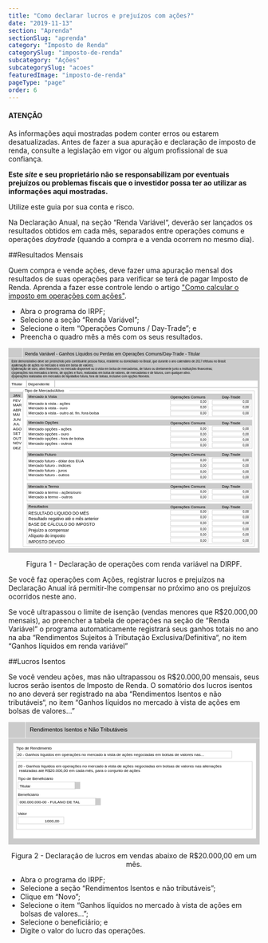 ```yaml
---
title: "Como declarar lucros e prejuízos com ações?"
date: "2019-11-13"
section: "Aprenda"
sectionSlug: "aprenda"
category: "Imposto de Renda"
categorySlug: "imposto-de-renda"
subcategory: "Ações"
subcategorySlug: "acoes"
featuredImage: "imposto-de-renda"
pageType: "page"
order: 6
---
```


<div class="dashedBox">

<h4>ATENÇÃO</h4>

As informações aqui mostradas podem conter erros ou estarem desatualizadas. Antes de fazer a sua apuração e declaração de imposto de renda, consulte a legislação em vigor ou algum profissional de sua confiança.

**Este *site* e seu proprietário não se responsabilizam por eventuais prejuízos ou problemas fiscais que o investidor possa ter ao utilizar as informações aqui mostradas.**

Utilize este guia por sua conta e risco.


</div>

Na Declaração Anual, na seção “Renda Variável“, deverão ser lançados os resultados obtidos em cada mês, separados entre operações comuns e operações *daytrade* (quando a compra e a venda ocorrem no mesmo dia).

##Resultados Mensais

Quem compra e vende ações, deve fazer uma apuração mensal dos resultados de suas operações para verificar se terá de pagar Imposto de Renda. Aprenda a fazer esse controle lendo o artigo ["Como calcular o imposto em operações com ações"](./calculo-do-resultado-operacoes-com-acoes).

- Abra o programa do IRPF;
- Selecione a seção “Renda Variável”;
- Selecione o item “Operações Comuns / Day-Trade”; e
- Preencha o quadro mês a mês com os seus resultados.

<div style="text-align:center;">

<svg viewBox="0 0 318.3 258.9" >
<style type="text/css">
	.st0mensal{fill:#CBCBCB;}
	.st1mensal{fill:#FFFFFF;}
	.st2mensal{fill:none;stroke:#CBCBCB;stroke-width:0.5;stroke-miterlimit:10;}
	.st3mensal{fill:none;stroke:#CBCBCB;stroke-miterlimit:10;}
	.st4mensal{fill:none;stroke:#FFFFFF;stroke-width:0.5;stroke-miterlimit:10;}
	.st5mensal{font-family:'Arial';}
	.st6mensal{font-size:4px;}
	.st7mensal{fill:none;}
	.st8mensal{font-size:6px;}
	.st9mensal{font-size:5px;}
</style>
<g id="fundo_cinza">
	<rect id="XMLID_24_" class="st0mensal" width="318.3" height="258.9"/>
</g>
<g id="fundo_branco">
	<rect id="XMLID_38_" x="2" y="41.3" class="st1mensal" width="313.9" height="211.9"/>
</g>
<g id="retangulos_cinza">
	<rect id="XMLID_132_" x="23.6" y="58.1" class="st0mensal" width="285.1" height="7.1"/>
	<rect id="XMLID_131_" x="23.6" y="91.1" class="st0mensal" width="285.1" height="7.1"/>
	<rect id="XMLID_130_" x="23.6" y="131.1" class="st0mensal" width="285.1" height="7.1"/>
	<rect id="XMLID_129_" x="23.6" y="171.1" class="st0mensal" width="285.1" height="7.1"/>
	<rect id="XMLID_52_" x="23.6" y="197.1" class="st0mensal" width="285.1" height="7.1"/>
	<rect id="XMLID_82_" y="55.6" class="st0mensal" width="18.6" height="7.6"/>
</g>
<g id="bordas">
	<rect id="XMLID_19_" x="258.3" y="66.2" class="st2mensal" width="47.9" height="5.6"/>
	<rect id="XMLID_21_" x="205.3" y="66.2" class="st2mensal" width="47.9" height="5.6"/>
	<rect id="XMLID_23_" x="258.3" y="73.2" class="st2mensal" width="47.9" height="5.6"/>
	<rect id="XMLID_22_" x="205.3" y="73.2" class="st2mensal" width="47.9" height="5.6"/>
	<rect id="XMLID_27_" x="258.3" y="80.2" class="st2mensal" width="47.9" height="5.6"/>
	<rect id="XMLID_26_" x="205.3" y="80.2" class="st2mensal" width="47.9" height="5.6"/>
	<rect id="XMLID_29_" x="23.6" y="58.1" class="st2mensal" width="285.1" height="29.1"/>
	<rect id="XMLID_37_" x="258.3" y="99.1" class="st2mensal" width="47.9" height="5.6"/>
	<rect id="XMLID_36_" x="205.3" y="99.1" class="st2mensal" width="47.9" height="5.6"/>
	<rect id="XMLID_35_" x="258.3" y="106.1" class="st2mensal" width="47.9" height="5.6"/>
	<rect id="XMLID_34_" x="205.3" y="106.1" class="st2mensal" width="47.9" height="5.6"/>
	<rect id="XMLID_33_" x="258.3" y="113.1" class="st2mensal" width="47.9" height="5.6"/>
	<rect id="XMLID_32_" x="205.3" y="113.1" class="st2mensal" width="47.9" height="5.6"/>
	<rect id="XMLID_46_" x="258.3" y="120.1" class="st2mensal" width="47.9" height="5.6"/>
	<rect id="XMLID_45_" x="205.3" y="120.1" class="st2mensal" width="47.9" height="5.6"/>
	<rect id="XMLID_31_" x="23.6" y="91.1" class="st2mensal" width="285.1" height="36"/>
	<rect id="XMLID_67_" x="258.3" y="139.1" class="st2mensal" width="47.9" height="5.6"/>
	<rect id="XMLID_66_" x="205.3" y="139.1" class="st2mensal" width="47.9" height="5.6"/>
	<rect id="XMLID_65_" x="258.3" y="146.1" class="st2mensal" width="47.9" height="5.6"/>
	<rect id="XMLID_64_" x="205.3" y="146.1" class="st2mensal" width="47.9" height="5.6"/>
	<rect id="XMLID_63_" x="258.3" y="153.1" class="st2mensal" width="47.9" height="5.6"/>
	<rect id="XMLID_62_" x="205.3" y="153.1" class="st2mensal" width="47.9" height="5.6"/>
	<rect id="XMLID_61_" x="258.3" y="160.1" class="st2mensal" width="47.9" height="5.6"/>
	<rect id="XMLID_60_" x="205.3" y="160.1" class="st2mensal" width="47.9" height="5.6"/>
	<rect id="XMLID_59_" x="23.6" y="131.1" class="st2mensal" width="285.1" height="36"/>
	<rect id="XMLID_79_" x="258.3" y="179.1" class="st2mensal" width="47.9" height="5.6"/>
	<rect id="XMLID_78_" x="205.3" y="179.1" class="st2mensal" width="47.9" height="5.6"/>
	<rect id="XMLID_77_" x="258.3" y="186.1" class="st2mensal" width="47.9" height="5.6"/>
	<rect id="XMLID_76_" x="205.3" y="186.1" class="st2mensal" width="47.9" height="5.6"/>
	<rect id="XMLID_71_" x="23.6" y="171.1" class="st2mensal" width="285.1" height="22.5"/>
	<rect id="XMLID_57_" x="258.3" y="205.1" class="st2mensal" width="47.9" height="5.6"/>
	<rect id="XMLID_56_" x="205.3" y="205.1" class="st2mensal" width="47.9" height="5.6"/>
	<rect id="XMLID_55_" x="258.3" y="212.1" class="st2mensal" width="47.9" height="5.6"/>
	<rect id="XMLID_54_" x="205.3" y="212.1" class="st2mensal" width="47.9" height="5.6"/>
	<rect id="XMLID_44_" x="258.3" y="219.1" class="st2mensal" width="47.9" height="5.6"/>
	<rect id="XMLID_30_" x="205.3" y="219.1" class="st2mensal" width="47.9" height="5.6"/>
	<rect id="XMLID_48_" x="258.3" y="226.1" class="st2mensal" width="47.9" height="5.6"/>
	<rect id="XMLID_47_" x="205.3" y="226.1" class="st2mensal" width="47.9" height="5.6"/>
	<rect id="XMLID_50_" x="258.3" y="233.1" class="st2mensal" width="47.9" height="5.6"/>
	<rect id="XMLID_49_" x="205.3" y="233.1" class="st2mensal" width="47.9" height="5.6"/>
	<rect id="XMLID_72_" x="258.3" y="240.1" class="st2mensal" width="47.9" height="5.6"/>
	<rect id="XMLID_51_" x="205.3" y="240.1" class="st2mensal" width="47.9" height="5.6"/>
	<rect id="XMLID_53_" x="23.6" y="197.1" class="st2mensal" width="285.1" height="50.7"/>
	<line id="XMLID_73_" class="st3mensal" x1="23" y1="40" x2="23" y2="49.9"/>
	<line id="XMLID_74_" class="st3mensal" x1="2" y1="49.9" x2="318.3" y2="49.9"/>
	<line id="XMLID_75_" class="st3mensal" x1="58.7" y1="49.9" x2="58.7" y2="38.5"/>
	<polyline id="XMLID_84_" class="st2mensal" points="77.4,54.1 311.7,54.1 311.7,251.1 18.6,251.1 18.6,54.1 20.6,54.1 	"/>
	<line id="XMLID_25_" class="st4mensal" x1="-6.1" y1="12.7" x2="329.8" y2="12.7"/>
	<line id="XMLID_28_" class="st4mensal" x1="17.8" y1="-3.6" x2="17.8" y2="12.5"/>
</g>
<g id="texto">
	<text id="XMLID_20_" transform="matrix(1 0 0 1 296.7647 103.2695)" class="st5mensal st6mensal">0,00</text>
	<text id="XMLID_85_" transform="matrix(1 0 0 1 243.0374 103.2694)" class="st5mensal st6mensal">0,00</text>
	<text id="XMLID_87_" transform="matrix(1 0 0 1 296.7648 110.2694)" class="st5mensal st6mensal">0,00</text>
	<text id="XMLID_86_" transform="matrix(1 0 0 1 243.0375 110.2694)" class="st5mensal st6mensal">0,00</text>
	<text id="XMLID_89_" transform="matrix(1 0 0 1 296.7649 117.785)" class="st5mensal st6mensal">0,00</text>
	<text id="XMLID_88_" transform="matrix(1 0 0 1 243.0376 117.785)" class="st5mensal st6mensal">0,00</text>
	<text id="XMLID_117_" transform="matrix(1 0 0 1 296.7643 69.7333)" class="st5mensal st6mensal">0,00</text>
	<text id="XMLID_116_" transform="matrix(1 0 0 1 243.0371 69.7332)" class="st5mensal st6mensal">0,00</text>
	<text id="XMLID_115_" transform="matrix(1 0 0 1 296.7644 76.7333)" class="st5mensal st6mensal">0,00</text>
	<text id="XMLID_114_" transform="matrix(1 0 0 1 243.0372 76.7332)" class="st5mensal st6mensal">0,00</text>
	<text id="XMLID_113_" transform="matrix(1 0 0 1 296.7645 84.2488)" class="st5mensal st6mensal">0,00</text>
	<text id="XMLID_112_" transform="matrix(1 0 0 1 243.0372 84.2488)" class="st5mensal st6mensal">0,00</text>
	<text id="XMLID_111_" transform="matrix(1 0 0 1 296.7643 124.1487)" class="st5mensal st6mensal">0,00</text>
	<text id="XMLID_110_" transform="matrix(1 0 0 1 243.037 124.1486)" class="st5mensal st6mensal">0,00</text>
	<text id="XMLID_95_" transform="matrix(1 0 0 1 296.7649 143.3715)" class="st5mensal st6mensal">0,00</text>
	<text id="XMLID_94_" transform="matrix(1 0 0 1 243.0376 143.3715)" class="st5mensal st6mensal">0,00</text>
	<text id="XMLID_93_" transform="matrix(1 0 0 1 296.765 150.3715)" class="st5mensal st6mensal">0,00</text>
	<text id="XMLID_92_" transform="matrix(1 0 0 1 243.0377 150.3714)" class="st5mensal st6mensal">0,00</text>
	<text id="XMLID_91_" transform="matrix(1 0 0 1 296.765 157.8871)" class="st5mensal st6mensal">0,00</text>
	<text id="XMLID_90_" transform="matrix(1 0 0 1 243.0368 157.887)" class="st5mensal st6mensal">0,00</text>
	<text id="XMLID_109_" transform="matrix(1 0 0 1 296.7645 164.7186)" class="st5mensal st6mensal">0,00</text>
	<text id="XMLID_108_" transform="matrix(1 0 0 1 243.0372 164.7186)" class="st5mensal st6mensal">0,00</text>
	<text id="XMLID_121_" transform="matrix(1 0 0 1 296.765 183.4008)" class="st5mensal st6mensal">0,00</text>
	<text id="XMLID_120_" transform="matrix(1 0 0 1 243.0368 183.4007)" class="st5mensal st6mensal">0,00</text>
	<text id="XMLID_119_" transform="matrix(1 0 0 1 296.7644 190.2323)" class="st5mensal st6mensal">0,00</text>
	<text id="XMLID_118_" transform="matrix(1 0 0 1 243.0371 190.2322)" class="st5mensal st6mensal">0,00</text>
	<text id="XMLID_101_" transform="matrix(1 0 0 1 296.7644 208.6674)" class="st5mensal st6mensal">0,00</text>
	<text id="XMLID_100_" transform="matrix(1 0 0 1 243.0372 208.6674)" class="st5mensal st6mensal">0,00</text>
	<text id="XMLID_99_" transform="matrix(1 0 0 1 296.7645 215.6674)" class="st5mensal st6mensal">0,00</text>
	<text id="XMLID_98_" transform="matrix(1 0 0 1 243.0373 215.6674)" class="st5mensal st6mensal">0,00</text>
	<text id="XMLID_97_" transform="matrix(1 0 0 1 296.7646 223.183)" class="st5mensal st6mensal">0,00</text>
	<text id="XMLID_96_" transform="matrix(1 0 0 1 243.0374 223.183)" class="st5mensal st6mensal">0,00</text>
	<text id="XMLID_107_" transform="matrix(1 0 0 1 296.765 230.6675)" class="st5mensal st6mensal">0,00</text>
	<text id="XMLID_106_" transform="matrix(1 0 0 1 243.0377 230.6674)" class="st5mensal st6mensal">0,00</text>
	<text id="XMLID_105_" transform="matrix(1 0 0 1 296.765 237.6674)" class="st5mensal st6mensal">0,00</text>
	<text id="XMLID_104_" transform="matrix(1 0 0 1 243.0368 237.6674)" class="st5mensal st6mensal">0,00</text>
	<text id="XMLID_103_" transform="matrix(1 0 0 1 296.7651 245.183)" class="st5mensal st6mensal">0,00</text>
	<text id="XMLID_102_" transform="matrix(1 0 0 1 243.0369 245.183)" class="st5mensal st6mensal">0,00</text>
	<rect id="XMLID_83_" x="193.6" y="-11.3" class="st7mensal" width="117.1" height="226.7"/>
	<text id="XMLID_1_" transform="matrix(0.9379 0 0 1 20.8629 9.2514)" class="st5mensal st8mensal">Renda Variável - Ganhos Líquidos ou Perdas em Operações Comuns/Day-Trade - Titular</text>
	<text id="XMLID_2_" transform="matrix(0.9379 0 0 1 3.8859 18.3252)"><tspan x="0" y="0" class="st5mensal st6mensal">Este demonstrativo deve ser preenchido pelo contribuinte pessoa física, residente ou domiciliado no Brasil, que durante o ano calendário de 2017 efetuou no Brasil:</tspan><tspan x="0" y="4.8" class="st5mensal st6mensal">a)alienação de ações no mercado à vista em bolsa de valores;</tspan><tspan x="0" y="9.6" class="st5mensal st6mensal">b)alienação de ouro, ativo financeiro, no mercado disponivel ou à vista em bolsa de mercadorias, de futuro ou diretamente junto a instituições financeiras;</tspan><tspan x="0" y="14.4" class="st5mensal st6mensal">c)operações nos mercados a termo, de opções e fturo, realizadas em bolsa de valores, de mercadorias e de futuros, com qualquer ativo.</tspan><tspan x="0" y="19.2" class="st5mensal st6mensal">d)operações realizadas em mercados de liquidaãoo futura, fora de bolsas, inclusive com opções flexíveis.</tspan></text>
	<text id="XMLID_3_" transform="matrix(1 0 0 1 3.8861 47.1015)" class="st5mensal st9mensal">Titular</text>
	<text id="XMLID_4_" transform="matrix(1 0 0 1 25.0417 47.1015)" class="st5mensal st9mensal">Dependente</text>
	<text id="XMLID_16_" transform="matrix(1 0 0 1 5.7661 62.1319)"><tspan x="0" y="0" class="st5mensal st9mensal">JAN</tspan><tspan x="0" y="6" class="st5mensal st9mensal">FEV</tspan><tspan x="0" y="12" class="st5mensal st9mensal">MAR</tspan><tspan x="0" y="18" class="st5mensal st9mensal">ABR</tspan><tspan x="0" y="24" class="st5mensal st9mensal">MAI</tspan><tspan x="0" y="30" class="st5mensal st9mensal">JUN</tspan><tspan x="0" y="36" class="st5mensal st9mensal">JUL</tspan><tspan x="0" y="42" class="st5mensal st9mensal">AGO</tspan><tspan x="0" y="48" class="st5mensal st9mensal">SET</tspan><tspan x="0" y="54" class="st5mensal st9mensal">OUT</tspan><tspan x="0" y="60" class="st5mensal st9mensal">NOV</tspan><tspan x="0" y="66" class="st5mensal st9mensal">DEZ</tspan></text>
	<text id="XMLID_5_" transform="matrix(1 0 0 1 20.6918 55.6167)" class="st5mensal st9mensal">Tipo de Mercado/Ativo</text>
	<text id="XMLID_6_" transform="matrix(1 0 0 1 25.2846 63.1979)" class="st5mensal st9mensal">Mercado à Vista</text>
	<text id="XMLID_7_" transform="matrix(1 0 0 1 25.2846 71.9911)"><tspan x="0" y="0" class="st5mensal st9mensal">Mercado à vista - ações</tspan><tspan x="0" y="6" class="st5mensal st9mensal">Mercado à vista - ouro</tspan><tspan x="0" y="12" class="st5mensal st9mensal">Mercado à vista - outro at. fin. fora bolsa</tspan></text>
	<text id="XMLID_8_" transform="matrix(1 0 0 1 25.2845 95.7845)" class="st5mensal st9mensal">Mercado Opções</text>
	<text id="XMLID_9_" transform="matrix(1 0 0 1 25.2845 104.2696)"><tspan x="0" y="0" class="st5mensal st9mensal">Mercado opções - ações</tspan><tspan x="0" y="6" class="st5mensal st9mensal">Mercado opções - ouro</tspan><tspan x="0" y="12" class="st5mensal st9mensal">Mercado opções - fora de bolsa</tspan><tspan x="0" y="18" class="st5mensal st9mensal">Mercado opções - outros</tspan></text>
	<text id="XMLID_10_" transform="matrix(1 0 0 1 25.2845 136.1319)" class="st5mensal st9mensal">Mercado Futuro</text>
	<text id="XMLID_11_" transform="matrix(1 0 0 1 25.2845 144.3716)"><tspan x="0" y="0" class="st5mensal st9mensal">Mercado futuro - dólar dos EUA</tspan><tspan x="0" y="6" class="st5mensal st9mensal">Mercado futuro - índices</tspan><tspan x="0" y="12" class="st5mensal st9mensal">Mercado futuro - juros</tspan><tspan x="0" y="18" class="st5mensal st9mensal">Mercado futuro - outros</tspan></text>
	<text id="XMLID_12_" transform="matrix(1 0 0 1 25.2844 176.8208)" class="st5mensal st9mensal">Mercado a Termo</text>
	<text id="XMLID_13_" transform="matrix(1 0 0 1 25.2844 184.4009)"><tspan x="0" y="0" class="st5mensal st9mensal">Mercado a termo - ações/ouro</tspan><tspan x="0" y="6" class="st5mensal st9mensal">Mercado a termo - outros</tspan></text>
	<text id="XMLID_14_" transform="matrix(1 0 0 1 25.2845 202.1319)" class="st5mensal st9mensal">Resultados</text>
	<text id="XMLID_15_" transform="matrix(0.8785 0 0 1 25.2845 210.6499)"><tspan x="0" y="0" class="st5mensal st8mensal">RESULTADO LÍQUIDO DO MÊS</tspan><tspan x="0" y="7.2" class="st5mensal st8mensal">Resultado negativo até o mês anterior</tspan><tspan x="0" y="14.4" class="st5mensal st8mensal">BASE DE CÁLCULO DO IMPOSTO</tspan><tspan x="0" y="21.6" class="st5mensal st8mensal">Prejuízo a compensar</tspan><tspan x="0" y="28.8" class="st5mensal st8mensal">Alíquoto do imposto</tspan><tspan x="0" y="36" class="st5mensal st8mensal">IMPOSTO DEVIDO</tspan></text>
	<text id="XMLID_17_" transform="matrix(1 0 0 1 205.2579 63.6103)" class="st5mensal st9mensal">Operações Comuns</text>
	<text id="XMLID_18_" transform="matrix(1 0 0 1 270.449 63.6108)" class="st5mensal st9mensal">Day-Trade</text>
	<text id="XMLID_43_" transform="matrix(1 0 0 1 205.2579 96.5445)" class="st5mensal st9mensal">Operações Comuns</text>
	<text id="XMLID_42_" transform="matrix(1 0 0 1 270.449 96.5449)" class="st5mensal st9mensal">Day-Trade</text>
	<text id="XMLID_69_" transform="matrix(1 0 0 1 205.2579 136.5445)" class="st5mensal st9mensal">Operações Comuns</text>
	<text id="XMLID_68_" transform="matrix(1 0 0 1 270.449 136.5449)" class="st5mensal st9mensal">Day-Trade</text>
	<text id="XMLID_81_" transform="matrix(1 0 0 1 205.2579 176.5445)" class="st5mensal st9mensal">Operações Comuns</text>
	<text id="XMLID_80_" transform="matrix(1 0 0 1 270.449 176.5449)" class="st5mensal st9mensal">Day-Trade</text>
	<text id="XMLID_70_" transform="matrix(1 0 0 1 205.2579 202.5445)" class="st5mensal st9mensal">Operações Comuns</text>
	<text id="XMLID_58_" transform="matrix(1 0 0 1 270.449 202.5449)" class="st5mensal st9mensal">Day-Trade</text>
</g>
</svg>


</div>

<p class="legenda" style="text-align:center">Figura 1 - Declaração de operações com renda variável na DIRPF.</p>

Se você faz operações com Ações, registrar lucros e prejuízos na Declaração Anual irá permitir-lhe compensar no próximo ano os prejuízos ocorridos neste ano.

Se você ultrapassou o limite de isenção (vendas menores que R$20.000,00 mensais), ao preencher a tabela de operações na seção de “Renda Variável” o programa automaticamente registrará seus ganhos totais no ano na aba “Rendimentos Sujeitos à Tributação Exclusiva/Definitiva“, no item “Ganhos líquidos em renda variável”

##Lucros Isentos

Se você vendeu ações, mas não ultrapassou os R$20.000,00 mensais, seus lucros serão isentos de Imposto de Renda. O somatório dos lucros isentos no ano deverá ser registrado na aba “Rendimentos Isentos e não tributáveis“, no item “Ganhos líquidos no mercado à vista de ações em bolsas de valores…”

<div style="text-align:center;">

<svg  viewBox="0 0 313.9 152.8" style="enable-background:new 0 0 313.9 152.8;">
<style type="text/css">
	.st0{fill:#CBCBCB;}
	.st1{fill:#FFFFFF;}
	.st2{fill:none;stroke:#FFFFFF;stroke-width:0.5;stroke-miterlimit:10;}
	.st3{fill:none;stroke:#CBCBCB;stroke-width:0.5;stroke-miterlimit:10;}
	.st4{font-family:'Arial';}
	.st5{font-size:7px;}
	.st6{font-size:5px;}
</style>
<g id="fundo_cinza">
	<rect id="XMLID_54_" class="st0" width="313.9" height="152.8"/>
</g>
<g id="fundo_branco">
	<rect id="XMLID_53_" x="6.1" y="26.4" class="st1" width="303.3" height="118.8"/>
	<line id="XMLID_52_" class="st2" x1="317.5" y1="20.1" x2="-3.2" y2="20.1"/>
	<line id="XMLID_51_" class="st2" x1="21.3" y1="20.1" x2="21.3" y2="-2.1"/>
</g>
<g id="bordas">
	<rect id="XMLID_50_" x="9.9" y="49.1" class="st3" width="294.7" height="84.7"/>
	<rect id="XMLID_49_" x="9.9" y="36.3" class="st3" width="269.2" height="8.7"/>
	<rect id="XMLID_48_" x="12" y="74.7" class="st3" width="71.9" height="8.7"/>
	<rect id="XMLID_37_" x="12" y="118.3" class="st3" width="57.2" height="8.7"/>
	<rect id="XMLID_58_" x="12" y="95" class="st3" width="97.6" height="8.7"/>
</g>
<g id="botões">
	<rect id="XMLID_3_" x="82.8" y="74.7" class="st0" width="6.9" height="8.7"/>
	<rect id="XMLID_5_" x="108.5" y="95" class="st0" width="6.9" height="8.7"/>
</g>
<g id="texto">
	<text id="XMLID_34_" transform="matrix(1 0 0 1 26.7781 11.7102)" class="st4 st5">Rendimentos Isentos e Não Tributáveis</text>
	<text id="XMLID_2_" transform="matrix(1 0 0 1 9.4164 34.2029)" class="st4 st6">Tipo de Rendimento</text>
	<text id="XMLID_1_" transform="matrix(1 0 0 1 11.0002 42.5066)" class="st4 st6">20 - Ganhos líquidos em operações no mercado à vista de ações negociadas em bolsas de valores nas...</text>
	<text id="XMLID_30_" transform="matrix(1 0 0 1 11.9734 72.4883)" class="st4 st6">Tipo de Beneficiário</text>
	<text id="XMLID_29_" transform="matrix(1 0 0 1 14.0004 81.5724)" class="st4 st6">Titular</text>
	<text id="XMLID_8_" transform="matrix(1 0 0 1 11.8517 115.6306)" class="st4 st6">Valor</text>
	<text id="XMLID_7_" transform="matrix(1 0 0 1 45.512 124.8904)" class="st4 st6">1000,00</text>
	<text id="XMLID_57_" transform="matrix(1 0 0 1 11.9739 92.2556)" class="st4 st6">Beneficiário</text>
	<text id="XMLID_56_" transform="matrix(0.9651 0 0 1 14.0004 101.3397)" class="st4 st6">000.000.000-00 - FULANO DE TAL</text>
	<text id="XMLID_4_" transform="matrix(1 0 0 1 11.9736 56.546)"><tspan x="0" y="0" class="st4 st6">20 - Ganhos líquidos em operações no mercado à vista de ações negociadas em bolsas de valores nas alienações</tspan><tspan x="0" y="6" class="st4 st6"> realizadas até R$20.000,00 em cada mês, para o conjunto de ações</tspan></text>
</g>
</svg>

<p class="legenda" style="text-align:center">Figura 2 - Declaração de lucros em vendas abaixo de R$20.000,00 em um mês.</p>

</div>

- Abra o programa do IRPF;
- Selecione a seção “Rendimentos Isentos e não tributáveis”;
- Clique em “Novo”;
- Selecione o item “Ganhos líquidos no mercado à vista de ações em bolsas de valores…”;
- Selecione o beneficiário; e
- Digite o valor do lucro das operações.
